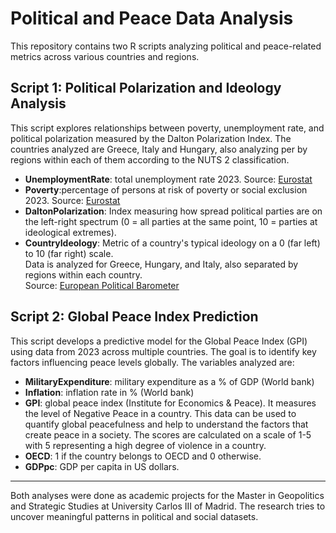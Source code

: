 # Political and Peace Data Analysis

This repository contains two R scripts analyzing political and peace-related metrics across various countries and regions.

## Script 1: Political Polarization and Ideology Analysis

This script explores relationships between poverty, unemployment rate, and political polarization measured by the Dalton Polarization Index. The countries analyzed are Greece, Italy and Hungary, also analyzing per by regions within each of them according to the NUTS 2 classification.
- **UnemploymentRate**: total unemployment rate 2023. Source: [Eurostat](https://ec.europa.eu/eurostat/databrowser/view/LFST_R_LFU3RT/default/table?lang=en)  
- **Poverty**:percentage of persons at risk of poverty or social exclusion 2023. Source: [Eurostat](https://ec.europa.eu/eurostat/databrowser/view/LFST_R_LFU3RT/default/table?lang=en)
- **DaltonPolarization**: Index measuring how spread political parties are on the left-right spectrum (0 = all parties at the same point, 10 = parties at ideological extremes).  
- **CountryIdeology**: Metric of a country's typical ideology on a 0 (far left) to 10 (far right) scale.  
Data is analyzed for Greece, Hungary, and Italy, also separated by regions within each country.  
Source: [European Political Barometer](https://eupoliticalbarometer.uc3m.es/)

## Script 2: Global Peace Index Prediction

This script develops a predictive model for the Global Peace Index (GPI) using data from 2023 across multiple countries. The goal is to identify key factors influencing peace levels globally. 
The variables analyzed are:
- **MilitaryExpenditure**: military expenditure as a % of GDP (World bank)
- **Inflation**: inflation rate in % (World bank)
- **GPI**: global peace index (Institute for Economics & Peace). It measures the level of Negative Peace in a country. This data can be used to quantify global peacefulness and help to understand the factors that create peace in a society. The scores are calculated on a scale of 1-5 with 5 representing
 a high degree of violence in a country.
- **OECD**: 1 if the country belongs to OECD and 0 otherwise.
- **GDPpc**: GDP per capita in US dollars.

---

Both analyses were done as academic projects for the Master in Geopolitics and Strategic Studies at University Carlos III of Madrid. The research tries to uncover meaningful patterns in political and social datasets.
